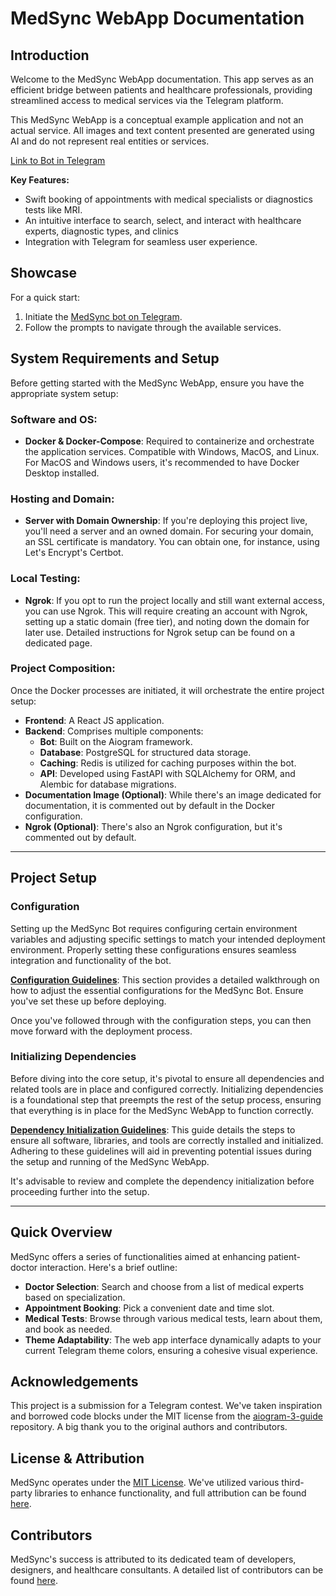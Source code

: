 # MedSync WebApp Documentation

## Introduction

Welcome to the MedSync WebApp documentation. This app serves as an efficient bridge between patients and healthcare
professionals, providing streamlined access to medical services via the Telegram platform.

This MedSync WebApp is a conceptual example application and not an actual service. All images and text content presented
are generated using AI and do not represent real entities or services.

[Link to Bot in Telegram](https://t.me/MedSyncbot)

**Key Features:**

- Swift booking of appointments with medical specialists or diagnostics tests like MRI.
- An intuitive interface to search, select, and interact with healthcare experts, diagnostic types, and clinics
- Integration with Telegram for seamless user experience.

## Showcase

For a quick start:

1. Initiate the [MedSync bot on Telegram](https://t.me/MedSyncbot).
2. Follow the prompts to navigate through the available services.

## System Requirements and Setup

Before getting started with the MedSync WebApp, ensure you have the appropriate system setup:

### Software and OS:

- **Docker & Docker-Compose**: Required to containerize and orchestrate the application services. Compatible with
  Windows, MacOS, and Linux. For MacOS and Windows users, it's recommended to have Docker Desktop installed.

### Hosting and Domain:

- **Server with Domain Ownership**: If you're deploying this project live, you'll need a server and an owned domain. For
  securing your domain, an SSL certificate is mandatory. You can obtain one, for instance, using Let's Encrypt's
  Certbot.

### Local Testing:

- **Ngrok**: If you opt to run the project locally and still want external access, you can use Ngrok. This will require
  creating an account with Ngrok, setting up a static domain (free tier), and noting down the domain for later use.
  Detailed instructions for Ngrok setup can be found on a dedicated page.

### Project Composition:

Once the Docker processes are initiated, it will orchestrate the entire project setup:

- **Frontend**: A React JS application.
- **Backend**: Comprises multiple components:
    - **Bot**: Built on the Aiogram framework.
    - **Database**: PostgreSQL for structured data storage.
    - **Caching**: Redis is utilized for caching purposes within the bot.
    - **API**: Developed using FastAPI with SQLAlchemy for ORM, and Alembic for database migrations.
- **Documentation Image (Optional)**: While there's an image dedicated for documentation, it is commented out by default
  in the Docker configuration.
- **Ngrok (Optional)**: There's also an Ngrok configuration, but it's commented out by default.

---

## Project Setup

### Configuration

Setting up the MedSync Bot requires configuring certain environment variables and adjusting specific settings to match
your intended deployment environment. Properly setting these configurations ensures seamless integration and
functionality of the bot.

**[Configuration Guidelines](configuration.md)**: This section provides a detailed walkthrough on how to adjust the
essential configurations for the MedSync Bot. Ensure you've set these up before deploying.

Once you've followed through with the configuration steps, you can then move forward with the deployment process.

### Initializing Dependencies

Before diving into the core setup, it's pivotal to ensure all dependencies and related tools are in place and configured
correctly. Initializing dependencies is a foundational step that preempts the rest of the setup process, ensuring that
everything is in place for the MedSync WebApp to function correctly.

**[Dependency Initialization Guidelines](dependencies-initialization.md)**: This guide details the steps to ensure all
software, libraries, and tools are correctly installed and initialized. Adhering to these guidelines will aid in
preventing potential issues during the setup and running of the MedSync WebApp.

It's advisable to review and complete the dependency initialization before proceeding further into the setup.

---

## Quick Overview

MedSync offers a series of functionalities aimed at enhancing patient-doctor interaction. Here's a brief outline:

- **Doctor Selection**: Search and choose from a list of medical experts based on specialization.
- **Appointment Booking**: Pick a convenient date and time slot.
- **Medical Tests**: Browse through various medical tests, learn about them, and book as needed.
- **Theme Adaptability**: The web app interface dynamically adapts to your current Telegram theme colors, ensuring a
  cohesive visual experience.

## Acknowledgements

This project is a submission for a Telegram contest. We've taken inspiration and borrowed code blocks under the MIT
license from the [aiogram-3-guide](https://github.com/MasterGroosha/aiogram-3-guide) repository. A big thank you to the
original authors and contributors.

## License & Attribution

MedSync operates under the [MIT License](#). We've utilized various third-party libraries to enhance functionality, and
full attribution can be found [here](#).

## Contributors

MedSync's success is attributed to its dedicated team of developers, designers, and healthcare consultants. A detailed
list of contributors can be found [here](#).